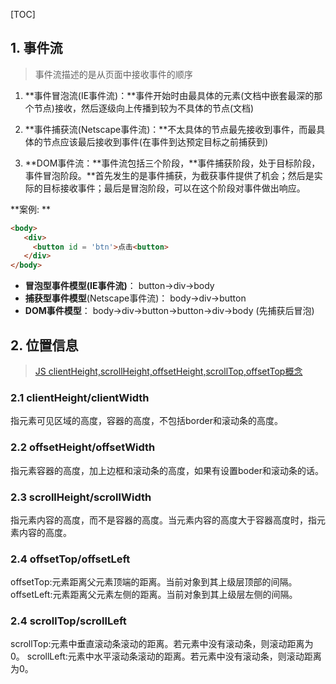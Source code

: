 [TOC]

## 1. 事件流 ##

> 事件流描述的是从页面中接收事件的顺序

1. **事件冒泡流(IE事件流)：**事件开始时由最具体的元素(文档中嵌套最深的那个节点)接收，然后逐级向上传播到较为不具体的节点(文档)
2. **事件捕获流(Netscape事件流)：**不太具体的节点最先接收到事件，而最具体的节点应该最后接收到事件(在事件到达预定目标之前捕获到)

3. **DOM事件流：**事件流包括三个阶段，**事件捕获阶段，处于目标阶段，事件冒泡阶段。**首先发生的是事件捕获，为截获事件提供了机会；然后是实际的目标接收事件；最后是冒泡阶段，可以在这个阶段对事件做出响应。

 **案例: **

```html
<body>
   <div>
     <button id = 'btn'>点击<button>
   </div>
</body>
```

* **冒泡型事件模型(IE事件流)**： button->div->body
* **捕获型事件模型**(Netscape事件流)： body->div->button
* **DOM事件模型**： body->div->button->button->div->body (先捕获后冒泡)

## 2. 位置信息

> [JS clientHeight,scrollHeight,offsetHeight,scrollTop,offsetTop概念](https://www.cnblogs.com/zourong/p/4049012.html)

### 2.1 clientHeight/clientWidth

指元素可见区域的高度，容器的高度，不包括border和滚动条的高度。

### 2.2 offsetHeight/offsetWidth

指元素容器的高度，加上边框和滚动条的高度，如果有设置boder和滚动条的话。

### 2.3 scrollHeight/scrollWidth

指元素内容的高度，而不是容器的高度。当元素内容的高度大于容器高度时，指元素内容的高度。

### 2.4 offsetTop/offsetLeft

offsetTop:元素距离父元素顶端的距离。当前对象到其上级层顶部的间隔。
offsetLeft:元素距离父元素左侧的距离。当前对象到其上级层左侧的间隔。

### 2.4 scrollTop/scrollLeft

scrollTop:元素中垂直滚动条滚动的距离。若元素中没有滚动条，则滚动距离为0。
scrollLeft:元素中水平滚动条滚动的距离。若元素中没有滚动条，则滚动距离为0。